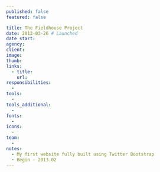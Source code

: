 ```yaml
---
published: false
featured: false

title: The Fieldhouse Project
date: 2013-03-26 # Launched
date_start:
agency:
client:
image:
thumb:
links:
  - title:
    url:
responsibilities:
  -
tools:
  -
tools_additional:
  -
fonts:
  -
icons:
  -
team:
  -
notes:
  - My first website fully built using Twitter Bootstrap
  - Begin - 2013.02
---
```

